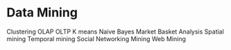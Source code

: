 # Data Mining
Clustering 
OLAP OLTP
K means
Naive Bayes
Market Basket Analysis
Spatial mining
Temporal mining
Social Networking Mining
Web Mining
